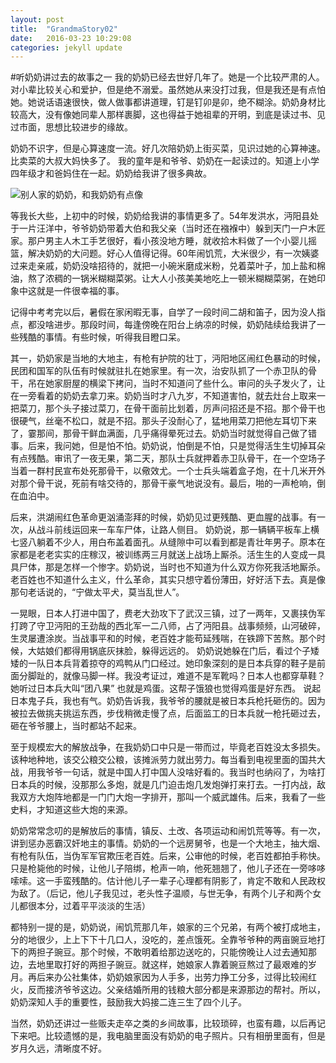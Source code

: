```yaml
---
layout: post
title:  "GrandmaStory02"
date:   2016-03-23 10:29:08
categories: jekyll update
---
```


#听奶奶讲过去的故事之一
我的奶奶已经去世好几年了。她是一个比较严肃的人。对小辈比较关心和爱护，但是绝不溺爱。虽然她从来没打过我，但是我还是有点怕她。她说话语速很快，做人做事都讲道理，钉是钉卯是卯，绝不糊涂。奶奶身材比较高大，没有像她同辈人那样裹脚，这也得益于她祖辈的开明，到底是读过书、见过市面，思想比较进步的缘故。

奶奶不识字，但是心算速度一流。好几次陪奶奶上街买菜，见识过她的心算神速。比卖菜的大叔大妈快多了。 我的童年是和爷爷、奶奶在一起读过的。知道上小学四年级才和爸妈住在一起。奶奶给我讲了很多典故。

![别人家的奶奶，和我奶奶有点像](http://upload-images.jianshu.io/upload_images/1647554-87532263bd301604.png?imageMogr2/auto-orient/strip%7CimageView2/2/w/1240)

等我长大些，上初中的时候，奶奶给我讲的事情更多了。54年发洪水，沔阳县处于一片汪洋中，爷爷奶奶带着大伯和我父亲（当时还在襁褓中）躲到天门一户木匠家。那户男主人木工手艺很好，看小孩没地方睡，就收拾木料做了一个小婴儿摇篮，解决奶奶的大问题。好心人值得记得。60年闹饥荒，大米很少，有一次姨婆过来走亲戚，奶奶没啥招待的，就把一小碗米磨成米粉，兑着菜叶子，加上盐和棉油，熬了浓稠的一锅米糊糊菜粥。让大人小孩美美地吃上一顿米糊糊菜粥，在她印象中这就是一件很幸福的事。

记得中考考完以后，暑假在家闲暇无事，自学了一段时间二胡和笛子，因为没人指点，都没啥进步。那段时间，每逢傍晚在阳台上纳凉的时候，奶奶陆续给我讲了一些残酷的事情。有些时候，听得我目瞪口呆。

其一，奶奶家是当地的大地主，有枪有护院的壮丁，沔阳地区闹红色暴动的时候，民团和国军的队伍有时候就驻扎在她家里。有一次，治安队抓了一个赤卫队的骨干，吊在她家厨屋的横梁下拷问，当时不知道问了些什么。审问的头子发火了，让在一旁看着的奶奶去拿刀来。奶奶当时才八九岁，不知道害怕，就去灶台上取来一把菜刀，那个头子接过菜刀，在骨干面前比划着，厉声问招还是不招。那个骨干也很硬气，丝毫不松口，就是不招。那头子没耐心了，猛地用菜刀把他左耳切下来了，霎那间，那骨干鲜血满面，几乎痛得晕死过去。奶奶当时就觉得自己做了错事。后来，我问她，但是怕不怕。奶奶说，怕倒是不怕，只是觉得活生生切掉耳朵有点残酷。审讯了一夜无果，第二天，那队士兵就押着赤卫队骨干，在一个空场子当着一群村民宣布处死那骨干，以儆效尤。一个士兵头端着盒子炮，在十几米开外对那个骨干说，死前有啥交待的，那骨干豪气地说没有。最后，啪的一声枪响，倒在血泊中。

后来，洪湖闹红色革命更汹涌澎拜的时候，奶奶见过更残酷、更血腥的战事。有一次，从战斗前线运回来一车车尸体，让路人侧目。 奶奶说，那一辆辆平板车上横七竖八躺着不少人，用白布盖着面孔。从缝隙中可以看到都是青壮年男子。原本在家都是老老实实的庄稼汉，被训练两三月就送上战场上厮杀。活生生的人变成一具具尸体，那是怎样一个惨字。奶奶说，当时也不知道为什么双方你死我活地厮杀。老百姓也不知道什么主义，什么革命，其实只想守着份薄田，好好活下去。真是像那句老话说的，“宁做太平犬，莫当乱世人”。

一晃眼，日本人打进中国了，费老大劲攻下了武汉三镇，过了一两年，又裹挟伪军打跨了守卫沔阳的王劲哉的西北军一二八师，占了沔阳县。战事频频，山河破碎，生灵屡遭涂炭。当战事平和的时候，老百姓才能苟延残喘，在铁蹄下苦熬。那个时候，大姑娘们都得用锅底灰抹脸，躲得远远的。 奶奶说她躲在门后，看过个子矮矮的一队日本兵背着掠夺的鸡鸭从门口经过。她印象深刻的是日本兵穿的鞋子是前面分脚趾的，就像马脚一样。我没考证过，难道不是军靴吗？日本人也都穿草鞋？她听过日本兵大叫“团八果” 也就是鸡蛋。这帮子饿狼也觉得鸡蛋是好东西。 说起日本鬼子兵，我也有气。奶奶告诉我，我爷爷的腰就是被日本兵枪托砸伤的。因为被拉去做挑夫挑运东西，步伐稍微走慢了点，后面监工的日本兵就一枪托砸过去，砸在爷爷腰上，当时都站不起来。

至于规模宏大的解放战争，在我奶奶口中只是一带而过，毕竟老百姓没太多损失。该种地种地，该交公粮交公粮，该摊派劳力就出劳力。每当看到电视里面的国共大战，用我爷爷一句话，就是中国人打中国人没啥好看的。我当时也纳闷了，为啥打日本兵的时候，没那那么多炮，就是几门迫击炮几发炮弹打来打去。一打内战，敌我双方大炮阵地都是一门门大炮一字排开，那叫一个威武雄伟。后来，我看了一些史料，才知道这些大炮的来源。

奶奶常常念叨的是解放后的事情，镇反、土改、各项运动和闹饥荒等等。有一次，讲到惩办恶霸汉奸地主的事情。奶奶的一个远房舅爷，也是一个大地主，抽大烟、有枪有队伍，当伪军军官欺压老百姓。后来，公审他的时候，老百姓都拍手称快。只是枪毙他的时候，让他儿子陪绑，枪声一响，他死翘翘了，他儿子还在一旁哆哆嗦嗦。这一手蛮残酷的。估计他儿子一辈子心理都有阴影了，肯定不敢和人民政权为敌了。（后记，他儿子我见过，老头性子温顺，与世无争，有两个儿子和两个女儿都很本分，过着平平淡淡的生活）

都特别一提的是，奶奶说，闹饥荒那几年，娘家的三个兄弟，有两个被打成地主，分的地很少，上上下下十几口人，没吃的，差点饿死。全靠爷爷种的两亩豌豆地打下的两担子豌豆。那个时候，不敢明着给那边送吃的，只能傍晚让人过去通知那边，去地里取打好的两担子豌豆。就这样，她娘家人靠着豌豆熬过了最艰难的岁月。再后来办公社集体，奶奶娘家因为人手多，出劳力挣工分多，过得比较闹红火，反而接济爷爷这边。父亲结婚所用的钱粮大部分都是来源那边的帮衬。所以，奶奶深知人手的重要性，鼓励我大妈接二连三生了四个儿子。

当然，奶奶还讲过一些贩夫走卒之类的乡间故事，比较琐碎，也蛮有趣，以后再记下来吧。比较遗憾的是，我电脑里面没有奶奶的电子照片。只有相册里面有，但是岁月久远，清晰度不好。
